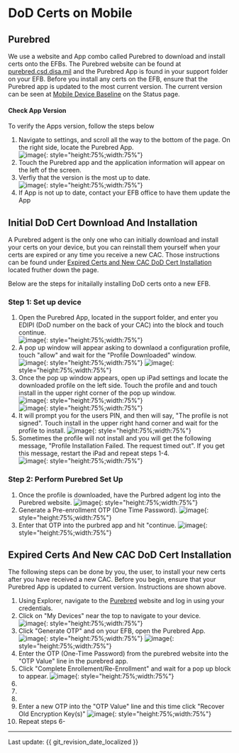 # DoD Certs on Mobile

## Purebred  
We use a website and App combo called Purebred to download and install certs onto the EFBs. The Purebred website can be found at [purebred.csd.disa.mil](http://purebred.csd.disa.mil/) and the Purebred App is found in your support folder on your EFB. Before you install any certs on the EFB, ensure that the Purebred app is updated to the most current version. The current version can be seen at [Mobile Device Baseline](../Mobile/SWBaseline.md#mobile-device-baseline) on the Status page.

#### Check App Version  
To verify the Apps version, follow the steps below  
1. Navigate to settings, and scroll all the way to the bottom of the page. On the right side, locate the Purebred App.  
![image](img/EmailCerts/versionupdate.png){: style="height:75%;width:75%"}    
2. Touch the Purebred app and the application information will appear on the left of the screen.     
3. Verfiy that the version is the most up to date.  
![image](img/EmailCerts/purebredversion.png){: style="height:75%;width:75%"}   
4. If App is not up to date, contact your EFB office to have them update the App  

## Initial DoD Cert Download And Installation
A Purebred adgent is the only one who can initially download and install your certs on your device, but you can reinstall them yourself when your certs are expired or any time you receive a new CAC. Those instructions can be found under [Expired Certs and New CAC DoD Cert Installation]() located fruther down the page.

Below are the steps for initailally installing DoD certs onto a new EFB.
### Step 1: Set up device
1. Open the Purebred App, located in the support folder, and enter you EDIPI (DoD number on the back of your CAC) into the block and touch continue.  
![image](img/EmailCerts/agentEDIPI.png){: style="height:75%;width:75%"}  
2. A pop up window will appear asking to downlaod a configuration profile, touch "allow" and wait for the "Profile Downloaded" window.  
![image](img/EmailCerts/downloadconfig.png){: style="height:75%;width:75%"} 
![image](img/EmailCerts/profiledownloaded.png){: style="height:75%;width:75%"}  
3. Once the pop up window appears, open up iPad settings and locate the downloaded profile on the left side. Touch the profile and and touch install in the upper right corner of the pop up window.  
![image](img/EmailCerts/settingsprofile.png){: style="height:75%;width:75%"}  
![image](img/EmailCerts/installprofile.png){: style="height:75%;width:75%"}  
4. It will prompt you for the users PIN, and then will say, "The profile is not signed". Touch install in the upper right hand corner and wait for the profile to install.
![image](img/EmailCerts/signprofile.png){: style="height:75%;width:75%"} 
5. Sometimes the profile will not install and you will get the following message, "Profile Installation Failed. The request timed out". If you get this message, restart the iPad and repeat steps 1-4.   
![image](img/EmailCerts/profilenotdownloading.png){: style="height:75%;width:75%"} 

### Step 2: Perform Purebred Set Up
1. Once the profile is downloaded, have the Purbred adgent log into the Purebred website. 
![image](img/EmailCerts/adgentpurebred.png){: style="height:75%;width:75%"}  
2. Generate a Pre-enrollment OTP (One Time Password). 
![image](img/EmailCerts/otp1.png){: style="height:75%;width:75%"}  
3. Enter that OTP into the purbred app and hit "continue.
![image](img/EmailCerts/firstOTP.png){: style="height:75%;width:75%"}  

## Expired Certs And New CAC DoD Cert Installation 

The following steps can be done by you, the user, to install your new certs after you have received a new CAC. Before you begin, ensure that your Purebred App is updated to current version. Instructions are shown above.  

1. Using Explorer, navigate to the [Purebred](http://purebred.csd.disa.mil/) website and log in using your credentials.
2. Click on "My Devices" near the top to navigate to your device.    
![image](img/EmailCerts/purebredwebsite.png){: style="height:75%;width:75%"} 
3. Click "Generate OTP" and on your EFB, open the Purebred App.
![image](img/EmailCerts/devicepage.png){: style="height:75%;width:75%"} 
![image](img/EmailCerts/otpscreen.png){: style="height:75%;width:75%"} 
4. Enter the OTP (One-Time Password) from the purebred website into the "OTP Value" line in the purebred app. 
5. Click "Complete Enrollement/Re-Enrollment" and wait for a pop up block to appear.
![image](img/EmailCerts/purebredapp1.png){: style="height:75%;width:75%"}
6.
7.
8.
9. Enter a new OTP into the "OTP Value" line and this time click "Recover Old Encryption Key(s)" 
![image](img/EmailCerts/purebredapp2.png){: style="height:75%;width:75%"} 
10. Repeat steps 6-

---

Last update: {{ git_revision_date_localized }}